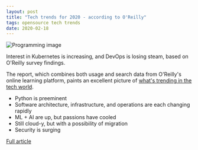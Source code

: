 ```yaml
---
layout: post
title: "Tech trends for 2020 - according to O'Reilly"
tags: opensource tech trends
date: 2020-02-18
---
```


![Programming image](https://tr1.cbsistatic.com/hub/i/r/2020/01/23/bd5de474-46fa-4a7f-84d3-4a086927e7df/resize/770x/a409decd245cad4085bc2af49d6da8fd/python-developer.jpg)

Interest in Kubernetes is increasing, and DevOps is losing steam, based on O'Reilly survey findings.

The report, which combines both usage and search data from O'Reilly's online learning platform, 
paints an excellent picture of
[what's trending in the tech world](https://www.oreilly.com/radar/oreilly-2020-platform-analysis).

- Python is preeminent
- Software architecture, infrastructure, and operations are each changing rapidly
- ML + AI are up, but passions have cooled
- Still cloud-y, but with a possibility of migration
- Security is surging

[Full article](https://www.techrepublic.com/article/python-microservices-and-more-tech-trends-for-2020-according-to-oreilly/)
